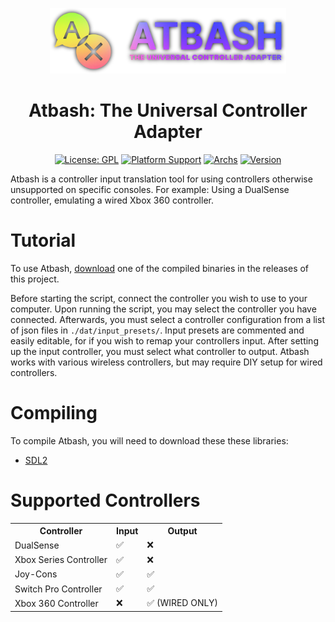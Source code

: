 <p align="center">
  <img src="https://raw.githubusercontent.com/gaming-gaming/Atbash/refs/heads/main/brand/gradient/logo_text_subtitle.png" width="75%">
</p>

<h1 align="center">Atbash: The Universal Controller Adapter</h1>

<div align="center">

  [![License: GPL](https://img.shields.io/github/license/gaming-gaming/Atbash)](https://github.com/gaming-gaming/Atbash/blob/main/LICENSE)
  [![Platform Support](https://img.shields.io/badge/platforms-windows%20%7C%20linux-blue)]()
  [![Archs](https://img.shields.io/badge/archs-x86%20|%20x64%20|%20armv7%20|%20aarch64-lightgrey)]()
  [![Version](https://img.shields.io/badge/version-v0.1.0-orange)]()

</div>

Atbash is a controller input translation tool for using controllers otherwise unsupported on specific consoles. For example: Using a DualSense controller, emulating a wired Xbox 360 controller.

# Tutorial
To use Atbash, [download](https://github.com/gaming-gaming/Atbash/releases/latest) one of the compiled binaries in the releases of this project.

Before starting the script, connect the controller you wish to use to your computer. Upon running the script, you may select the controller you have connected. Afterwards, you must select a controller configuration from a list of json files in `./dat/input_presets/`. Input presets are commented and easily editable, for if you wish to remap your controllers input. After setting up the input controller, you must select what controller to output. Atbash works with various wireless controllers, but may require DIY setup for wired controllers.

# Compiling
To compile Atbash, you will need to download these these libraries:
- [SDL2](https://github.com/libsdl-org/SDL/releases/tag/release-2.32.8)

# Supported Controllers
<table>
  <tr>
    <th>Controller</th>
    <th>Input</th>
    <th>Output</th>
  </tr>
  <tr>
    <td>DualSense</td>
    <td>✅</td>
    <td>❌</td>
  </tr>
  <tr>
    <td>Xbox Series Controller</td>
    <td>✅</td>
    <td>❌</td>
  </tr>
  <tr>
    <td>Joy-Cons</td>
    <td>✅</td>
    <td>✅</td>
  </tr>
  <tr>
    <td>Switch Pro Controller</td>
    <td>✅</td>
    <td>✅</td>
  </tr>
  <tr>
    <td>Xbox 360 Controller</td>
    <td>❌</td>
    <td>✅ (WIRED ONLY)</td>
  </tr>
</table>
